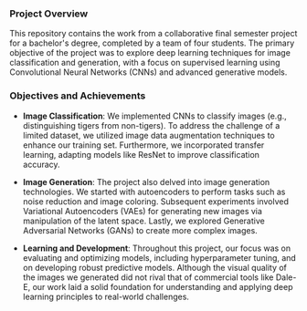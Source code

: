 ### Project Overview
 This repository contains the work from a collaborative final semester project for a bachelor's degree, completed by a team of four students. The primary objective of the project was to explore deep learning techniques for image classification and generation, with a focus on supervised learning using Convolutional Neural Networks (CNNs) and advanced generative models.

 ### Objectives and Achievements
* **Image Classification**: We implemented CNNs to classify images (e.g., distinguishing tigers from non-tigers). To address the challenge of a limited dataset, we utilized image data augmentation techniques to enhance our training set. Furthermore, we incorporated transfer learning, adapting models like ResNet to improve classification accuracy.

* **Image Generation**: The project also delved into image generation technologies. We started with autoencoders to perform tasks such as noise reduction and image coloring. Subsequent experiments involved Variational Autoencoders (VAEs) for generating new images via manipulation of the latent space. Lastly, we explored Generative Adversarial Networks (GANs) to create more complex images.

* **Learning and Development**: Throughout this project, our focus was on evaluating and optimizing models, including hyperparameter tuning, and on developing robust predictive models. Although the visual quality of the images we generated did not rival that of commercial tools like Dale-E, our work laid a solid foundation for understanding and applying deep learning principles to real-world challenges.
